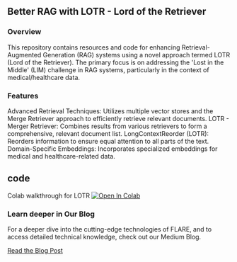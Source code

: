 ## Better RAG with LOTR - Lord of the Retriever

### Overview
This repository contains resources and code for enhancing Retrieval-Augmented Generation (RAG) systems using a novel approach termed LOTR (Lord of the Retriever). The primary focus is on addressing the 'Lost in the Middle' (LIM) challenge in RAG systems, particularly in the context of medical/healthcare data.

### Features
Advanced Retrieval Techniques: Utilizes multiple vector stores and the Merge Retriever approach to efficiently retrieve relevant documents.
LOTR - Merger Retriever: Combines results from various retrievers to form a comprehensive, relevant document list.
LongContextReorder (LOTR): Reorders information to ensure equal attention to all parts of the text.
Domain-Specific Embeddings: Incorporates specialized embeddings for medical and healthcare-related data.


## code 

 Colab walkthrough for LOTR   <a href="https://colab.research.google.com/github/lancedb/vectordb-recipes/blob/main/examples/Advance_RAG_LOTR/main.ipynb"><img src="https://colab.research.google.com/assets/colab-badge.svg" alt="Open In Colab"></a>

### Learn deeper in Our Blog
For a deeper dive into the cutting-edge technologies of FLARE, and to access detailed technical knowledge, check out our Medium Blog.


[Read the Blog Post](https://medium.com/@aksdesai1998/better-rag-enhancing-ai-with-active-retrieval-augmented-generation-flare-3b66646e2a9f)
